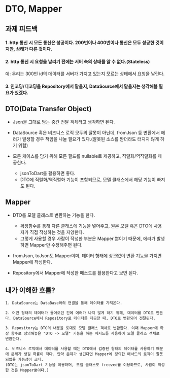 # DTO, Mapper

## 과제 피드백
#### 1. http 통신 시 모든 통신은 성공이다. 200번이나 400번이나 통신은 모두 성공한 것이지만, 상태가 다른 것이다.

#### 2. http 통신 시 요청을 날리기 전에는 서버 측의 상태를 알 수 없다.(Stateless)
예: 우리는 300번 id의 데이터를 서버가 가지고 있는지 모르는 상태에서 요청을 날린다.

#### 3. 인코딩/디코딩을 Repository에서 맡을지, DataSource에서 맡을지는 생각해볼 필요가 있겠다.

## DTO(Data Transfer Object)
- Json을 그대로 담는 중간 전달 객체라고 생각하면 된다.

- DataSource 혹은 비즈니스 로직 모두의 잘못이 아닌데, fromJson 등 변환에서 에러가 발생할 경우 책임을 나눌 필요가 있다.(잘못된 소스를 받더라도 터지지 않게 하기 위함)

- 모든 케이스를 담기 위해 모든 필드를 nullable로 제공하고, 직렬화/역직렬화를 제공한다.
    - jsonToDart를 활용하면 좋다.
    - DTO에 직렬화/역직렬화 기능이 포함되므로, 모델 클래스에서 해당 기능이 빠져도 된다.

## Mapper
- DTO를 모델 클래스로 변환하는 기능을 한다.
    - 확장함수를 통해 다른 클래스에 기능을 넣어주고, 원본 모델 혹은 DTO에 사용자가 직접 작성하는 것을 지양한다.
    - 그렇게 사용할 경우 사람이 작성한 부분은 Mapper 뿐이기 때문에, 에러가 발생하면 Mapper만 수정해주면 된다.

- fromJson, toJson도 Mapper이며, 데이터 형태에 상관없이 변환 기능을 가지면 Mapper에 작성한다.

- Repository에서 Mapper에 작성한 메소드를 활용한다고 보면 된다.

## 내가 이해한 흐름?
    1. DataSource는 DataBase와의 연결을 통해 데이터를 가져온다.

    2. 어떤 형태의 데이터가 들어오던 간에 에러가 나지 않게 하기 위해, 데이터를 DTO로 만든다. DataSource에서 Repository로 데이터를 제공할 때, DTO로 변환되어 전달된다.

    3. Repository는 DTO의 내용을 토대로 모델 클래스 객체로 변환한다. 이때 Mapper에 확장 함수로 정의해놓은 "DTO -> 모델" 기능을 하는 메서드를 사용하여 모델 클래스 객체로 변환한다.

    4. 비즈니스 로직에서 데이터를 사용할 때는 DTO에서 검증된 형태의 데이터를 사용하기 때문에 문제가 생길 확률이 적다. 만약 문제가 생긴다면 Mapper에 정의한 메서드의 로직이 잘못되었을 가능성이 크다.
    (DTO는 jsonToDart 기능을 이용하며, 모델 클래스도 freezed를 이용하므로, 사람이 작성한 것은 Mapper뿐이다.)